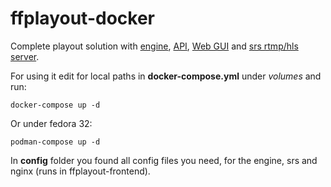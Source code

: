 # ffplayout-docker

Complete playout solution with [engine](https://github.com/ffplayout/ffplayout-engine), [API](https://github.com/ffplayout/ffplayout-api), [Web GUI](https://github.com/ffplayout/ffplayout-frontend) and [srs rtmp/hls server](https://github.com/ossrs/srs).


For using it edit for local paths in **docker-compose.yml** under *volumes* and run:

```
docker-compose up -d
```

Or under fedora 32:

```
podman-compose up -d
```

In **config** folder you found all config files you need, for the engine, srs and nginx (runs in ffplayout-frontend).
